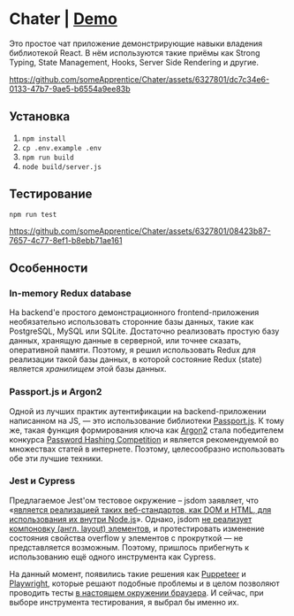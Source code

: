 # Chater | [Demo](https://chater.onrender.com/)

Это простое чат приложение демонстрирующие навыки владения библиотекой React. В нём используются такие приёмы как Strong Typing, State Management, Hooks, Server Side Rendering и другие.

https://github.com/someApprentice/Chater/assets/6327801/dc7c34e6-0133-47b7-9ae5-b6554a9ee83b

## Установка

1.  `npm install`
2.  `cp .env.example .env`
3.  `npm run build`
4.  `node build/server.js`

## Тестирование

`npm run test`

https://github.com/someApprentice/Chater/assets/6327801/08423b87-7657-4c77-8ef1-b8ebb71ae161

## Особенности

### In-memory Redux database

На backend'е простого демонстрационного frontend-приложения необязательно использовать сторонние базы данных, такие как PostgreSQL, MySQL или SQLite. Достаточно реализовать простую базу данных, хранящую данные в серверной, или точнее сказать, оперативной памяти. Поэтому, я решил использовать Redux для реализации такой базы данных, в которой состояние Redux (state) является *хранилищем* этой базы данных.

### Passport.js и Argon2

Одной из лучших практик аутентификации на backend-приложении написанном на JS, — это использование библиотеки [Passport.js](https://www.passportjs.org/). К тому же, такая функция формирования ключа как [Argon2](https://en.wikipedia.org/wiki/Argon2) стала победителем конкурса [Password Hashing Competition](https://www.password-hashing.net/) и является рекомендуемой во множествах статей в интернете. Поэтому, целесообразно использовать обе эти лучшие техники.

### Jest и Cypress

Предлагаемое Jest'ом тестовое окружение – jsdom заявляет, что «[является реализацией таких  веб-стандартов, как DOM и HTML, для использования их внутри Node.js](https://github.com/jsdom/jsdom)». Однако, jsdom [не реализует  компоновку  (англ. layout) элементов](https://github.com/jsdom/jsdom#unimplemented-parts-of-the-web-platform), и протестировать изменение состояния свойства overflow у элементов с прокруткой — не представляется возможным. Поэтому, пришлось прибегнуть к использованию ещё одного инструмента как Cypress.

На данный момент, появились такие решения как [Puppeteer](https://pptr.dev/) и [Playwright](https://playwright.dev/), которые решают подобные проблемы и в целом позволяют проводить тесты <ins>в настоящем окружении браузера</ins>. И сейчас, при выборе инструмента тестирования, я выбрал бы именно их.
